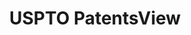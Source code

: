 ---
layout: default
bigquery: https://console.cloud.google.com/bigquery?p=patents-public-data&d=patentsview&page=dataset
citation: Attribution should be given to PatentsView for use, distribution, or derivative
  works.
code: https://github.com/CSSIP-AIR/PatentsView-Code-Snippets/
contributors: USPTO
cost: None
description: 'PatentsView includes US patent data including raw data (summaries, applications,
  pregrant applications), disambugations of inventors and assignees, and inventor
  gender estimates.  Also foreign priority data, # of figures and sheets, and government
  interest statements.'
documentation: https://patentsview.org/query/builder-faqs
last_edit: Mon, 04 Apr 2022 19:02:57 GMT
location: https://patentsview.org/
maintained_by: USPTO
record_creation_timestamp: 12/2/2020 17:20:46
schema_fields: '[''county_fips'', ''id'', ''disamb_inventor_id_20190312'', ''subgroup'',
  ''series_code'', ''disamb_inventor_id_20170808'', ''name'', ''ipc_version_indicator'',
  ''disamb_assignee_id_20191008'', ''rawlocation_id'', ''uuid'', ''f371_date'', ''male'',
  ''group_id'', ''application_id'', ''disamb_assignee_id_20190312'', ''f102_date'',
  ''patent_id'', ''withdrawn'', ''filename'', ''status'', ''category'', ''disamb_inventor_id_20170307'',
  ''lname'', ''lapse_of_patent'', ''subcategory_id'', ''classification_status'', ''disamb_assignee_id_20200929'',
  ''_371_date'', ''num_claims'', ''latin_name'', ''disamb_inventor_id_20180528'',
  ''date'', ''organization'', ''exemplary'', ''mainclass_id'', ''disamb_assignee_id_20191231'',
  ''section_id'', ''disamb_assignee_id_20200630'', ''lawyer_id'', ''classification_value'',
  ''fname'', ''disamb_assignee_id_20190820'', ''rawinventor_id'', ''doctype'', ''contract_award_number'',
  ''disamb_inventor_id_20190820'', ''group'', ''inventor_id'', ''classification_level'',
  ''disamb_inventor_id_20171003'', ''reldocno'', ''symbol_position'', ''length'',
  ''type'', ''field_id'', ''level_one'', ''disamb_inventor_id_20201229'', ''category_id'',
  ''num_figures'', ''attribution_status'', ''applicant_type'', ''disamb_inventor_id_20191231'',
  ''term_disclaimer'', ''subsection_id'', ''num_sheets'', ''field_title'', ''state_fips'',
  ''ipc_class'', ''disamb_inventor_id_20191008'', ''level_two'', ''location_id'',
  ''disamb_assignee_id_20200331'', ''disclaimer_date'', ''country'', ''num'', ''longitude'',
  ''abstract'', ''variety'', ''citation_id'', ''organization_id'', ''male_flag'',
  ''gi_statement'', ''rel_id'', ''disamb_inventor_id_20200630'', ''number'', ''rule_47'',
  ''text'', ''city'', ''title'', ''assignee_id'', ''term_grant'', ''action_date'',
  ''term_extension'', ''disamb_inventor_id_20171226'', ''designation'', ''disamb_inventor_id_20200929'',
  ''name_last'', ''main_group'', ''name_first'', ''subclass'', ''publication_number'',
  ''sequence'', ''sector_title'', ''level_three'', ''doc_type'', ''county'', ''disamb_inventor_id_20200331'',
  ''country_transformed'', ''latitude'', ''relkind'', ''state'', ''dependent'', ''section'',
  ''disamb_inventor_id_20181127'', ''rawassignee_id'', ''deceased'', ''_102_date'',
  ''disamb_assignee_id_20181127'', ''latlong'', ''role'', ''classification_data_source'',
  ''subclass_id'', ''subgroup_id'', ''kind'']'
shortname: patentsview
tags:
- disambiguation
- United States
- gender
terms_of_use: Creative Commons Attribution 4.0 International License.
timeframe: 1963-1999
title: USPTO PatentsView
uuid: cf1780b1-e265-4e49-8d1d-83b9cfe0fd9a
---